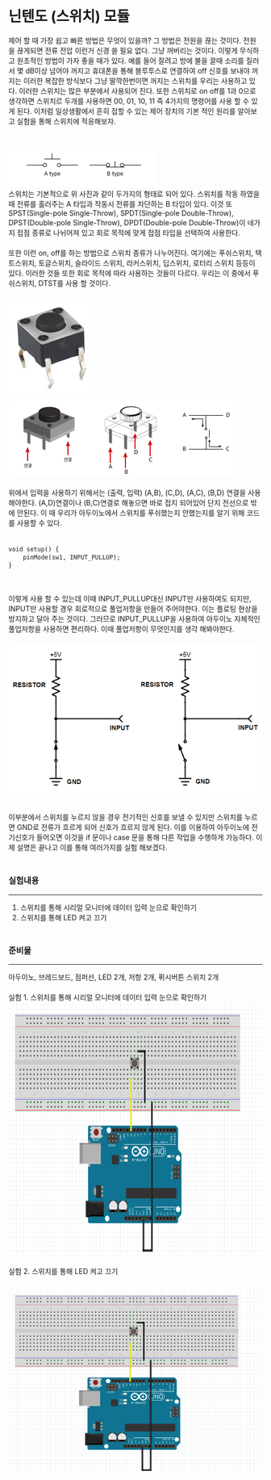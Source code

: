# 닌텐도 (스위치) 모듈
제어 할 때 가장 쉽고 빠른 방법은 무엇이 있을까? 그 방법은 전원을 끊는 것이다. 전원을 끊게되면
전류 전압 이런거 신경 쓸 필요 없다. 그냥 꺼버리는 것이다. 이렇게 무식하고 원초적인 방법이 
가자 좋을 때가 있다. 예를 들어 잘려고 방에 불을 끌때 소리를 질러서 몇 dB이상 넘어야 꺼지고 휴대폰을 통해
블루투스로 연결하여 off 신호를 보내야 꺼지는 이러한 복잡한 방식보다 그냥 딸깍한번이면 꺼지는 스위치를
우리는 사용하고 있다. 이러한 스위치는 많은 부분에서 사용되어 진다. 또한 스위치로 on off를 1과 0으로 생각하면
스위치르 두개를 사용하면 00, 01, 10, 11 즉 4가지의 명령어를 사용 할 수 있게 된다. 이처럼 일상생활에서 흔히 
접할 수 있는 제어 장치의 기본 적인 원리를 알아보고 실험을 통해 스위치에 적응해보자.  
　  
　  
![스위치 동작원리](img/switch_method.png)  
스위치는 기본적으로 위 사진과 같이 두가지의 형태로 되어 있다. 스위치를 작동 하였을 때 전류를 흘러주는 A 타입과
작동시 전류를 차단하는 B 타입이 있다. 이것 또 SPST(Single-pole Single-Throw), SPDT(Single-pole Double-Throw), DPST(Double-pole Single-Throw), DPDT(Double-pole Double-Throw)이
네가지 접점 종류로 나뉘어져 있고 회로 목적에 맞게 접점 타입을 선택하여 사용한다.  
  　  
또한 이런 on, off를 하는 방법으로 스위치 종류가 나누어진다. 여기에는 푸쉬스위치, 택트스위치, 토글스위치, 슬라이드 스위치,
라커스위치, 딥스위치, 로터리 스위치 등등이 있다. 이러한 것들 또한 회로 목적에 따라 사용하는 것들이 다르다. 우리는 이 중에서
푸쉬스위치, DTST를 사용 할 것이다.  
　  
![스위치](img/switch.jpg) ![switch](img/yes.png)  
　  
위에서 입력을 사용하기 위해서는 (출력, 입력) (A,B), (C,D), (A,C), (B,D) 연결을 사용해야한다. (A,D)연결이나 (B,C)연결로 해놓으면
바로 접지 되어있어 단지 전선으로 밖에 안된다. 이 때 우리가 아두이노에서 스위치를 푸쉬했는지 안했는지를 알기 위해 코드를 사용할 수 있다.   
  　
  
```
void setup() {
    pinMode(sw1, INPUT_PULLUP);
}   
```
　  

이렇게 사용 할 수 있는데 이때 INPUT_PULLUP대신 INPUT만 사용하여도 되지만, INPUT만 사용할 경우 회로적으로 풀업저항을
 만들어 주어야한다. 이는 플로팅 현상을 방지하고 달아 주는 것이다. 그러므로 INPUT_PULLUP을 사용하여 
 아두이노 자체적인 풀업저항을 사용하면 편리하다. 이때 풀업저항이 무엇인지를 생각 해봐야한다.  
　  
![풀업저항](img/풀업.png)  
　  

이부분에서 스위치를 누르지 않을 경우 전기적인 신호를 보낼 수 있지만 스위치를 누르면 GND로 전류가 흐르게 되어
신호가 흐르지 않게 된다. 이를 이용하여 아두이노에 전기신호가 들어오면 이것을 if 문이나 case 문을 통해 다른
작업을 수행하게 가능하다. 이제 설명은 끝나고 이를 통해 여러가지를 실험 해보겠다.  
　  
### 실험내용
***
1. 스위치를 통해 시리얼 모니터에 데이터 입력 눈으로 확인하기  
2. 스위치를 통해 LED 켜고 끄기   
　  
### 준비물 
***
아두이노, 브레드보드, 점퍼선, LED 2개, 저항 2개, 퓌시버튼 스위치 2개  
　  
실험 1. 스위치를 통해 시리얼 모니터에 데이터 입력 눈으로 확인하기
　  
<img width = "750" height = "500" src="img/실험1.PNG" alt="Prunus" title='실험2'>  
　  
실험 2. 스위치를 통해 LED 켜고 끄기  
　  
<img width = "500" src="img/실험1.PNG" alt="Prunus" title='실험2'>   
